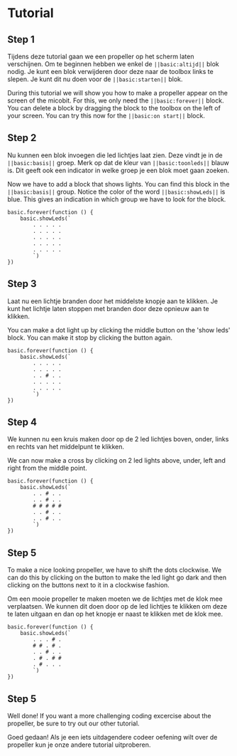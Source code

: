 # Tutorial

## Step 1
Tijdens deze tutorial gaan we een propeller op het scherm  laten verschijnen. Om te beginnen hebben we enkel de ``||basic:altijd||`` blok nodig. Je kunt een blok verwijderen door deze naar de toolbox links te slepen. 
Je kunt dit nu doen voor de ``||basic:starten||`` blok. 

During this tutorial we will show you how to make a propeller appear on the screen of the micobit. 
For this, we only need the ``||basic:forever||`` block. You can delete a block by dragging the block to the toolbox on the left of your screen. 
You can try this now for the ``||basic:on start||`` block.
## Step 2
Nu kunnen een blok invoegen die led lichtjes laat zien. Deze vindt je in de ``||basic:basis||`` groep. Merk op dat de kleur van ``||basic:toonleds||`` blauw is. Dit geeft ook een indicator in welke groep je een blok moet gaan zoeken.

Now we have to add a block that shows lights. You can find this block in the ``||basic:basis||`` group. Notice the color of the word ``||basic:showLeds||`` is blue. This gives an indication in which group we have to look for the block. 
```blocks
basic.forever(function () {
    basic.showLeds(`
        . . . . .
        . . . . .
        . . . . .
        . . . . .
        . . . . .
        `)
})
```
## Step 3
Laat nu een lichtje branden door het middelste knopje aan te klikken. Je kunt het lichtje laten stoppen met branden door deze opnieuw aan te klikken.

You can make a dot light up by clicking the middle button on the 'show leds' block. You can make it stop by clicking the button again. 
```blocks
basic.forever(function () {
    basic.showLeds(`
        . . . . .
        . . . . .
        . . # . .
        . . . . .
        . . . . .
        `)
})
```
## Step  4 
We kunnen nu een kruis maken door op de 2 led lichtjes boven, onder, links en rechts van het middelpunt te klikken.

We can now make a cross by clicking on 2 led lights above, under, left and right from the middle point.
```blocks
basic.forever(function () {
    basic.showLeds(`
        . . # . .
        . . # . .
        # # # # #
        . . # . .
        . . # . .
        `)
})
```

## Step 5
To make a nice looking propeller, we have to shift the dots clockwise. We can do this by clicking on the button to make the led light go dark and then clicking on the buttons next to it in a clockwise fashion.

Om een mooie propeller te maken moeten we de lichtjes met de klok mee verplaatsen. We kunnen dit doen door op de led lichtjes te klikken om deze te laten uitgaan en dan op het knopje er naast te klikken met de klok mee.
```blocks
basic.forever(function () {
    basic.showLeds(`
        . . . # .
        # # . # .
        . . # . .
        . # . # #
        . # . . .
        `)
})
```

## Step 5
Well done! If you want a more challenging coding excercise about the propeller, be sure to try out our other tutorial.

Goed gedaan! Als je een iets uitdagendere codeer oefening wilt over de propeller kun je onze andere tutorial uitproberen.
